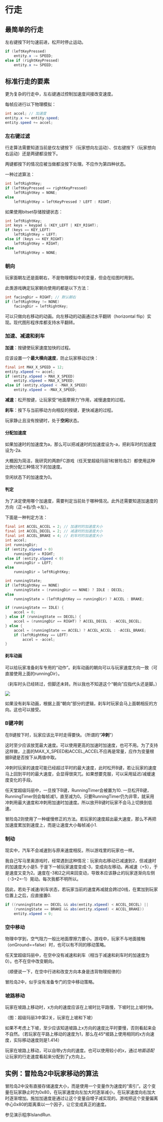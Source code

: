 # 行走

## 最简单的行走

左右键按下时匀速前进，松开时停止运动。

```java
if (leftKeyPressed)
	entity.x -= SPEED;
else if (rightKeyPressed)
	entity.x += SPEED;
```

## 标准行走的要素

更为复杂的行走中，左右键通过控制加速度间接改变速度。

每帧应进行以下物理模拟：

```java
int accel; // 加速度
entity.x += entity.speed;
entity.speed += accel;
```

### 左右键过滤

行走算法需要知道当前是仅左键按下（玩家想向左运动）、仅右键按下（玩家想向右运动）还是两键都没按下。

两键都按下的情况应被当做都没按下处理。不应作为第四种状态。

一种过滤算法：

```java
int leftRightKey;
if (leftKeyPressed == rightKeyPressed)
	leftRightKey = NONE;
else
    leftRightKey = leftKeyPressed ? LEFT : RIGHT;
```

如果使用bitset存储按键状态：

```java
int leftRightKey;
int keys = keypad & (KEY_LEFT | KEY_RIGHT);
if (keys == KEY_LEFT)
	leftRightKey = LEFT;
else if (keys == KEY_RIGHT)
	leftRightKey = RIGHT;
else
	leftRightKey = NONE;
```

### 朝向

玩家面朝左还是面朝右，不是物理模拟中的变量，但会在绘图时用到。

此类游戏确定玩家朝向使用的都是以下方法：

```java
int facingDir = RIGHT; // 默认朝右
if (leftRightKey != NONE)
	facingDir = leftRightKey;
```

可以只做向右移动的动画。向左移动的动画通过水平翻转（horizontal flip）实现。现代图形程序库都支持水平翻转。

### 加速、减速和刹车

**加速**：按键使玩家速度加快的过程。

应该设置一个**最大横向速度**，防止玩家移动过快：

```java
final int MAX_X_SPEED = 12;
entity.xSpeed += accel;
if (entity.xSpeed > MAX_X_SPEED)
	entity.xSpeed = MAX_X_SPEED;
else if (entity.xSpeed < -MAX_X_SPEED)
	entity.xSpeed = -MAX_X_SPEED;
```

**减速**：松开按键，让玩家受“地面摩擦力”作用，减慢速度的过程。

**刹车**：按下与当前移动方向相反的按键，更快减速的过程。

玩家静止且没有按键时，处于**空闲**状态。

#### 分配加速度

如果加速时的加速度为a，那么可以把减速时的加速度设为-a，把刹车时的加速度设为-2a.

大概因为简洁，我研究的两款FC游戏（任天堂超级玛丽1和冒险岛2）都使用这种比例分配三种情况下的加速度。

空闲状态下的加速度为0。

#### 判定

为了决定使用哪个加速度，需要判定当前处于哪种情况。此外还需要知道加速度的方向（正→右/负→左）。

下面是一种判定方法：

```java
final int ACCEL_ACCEL = 2; // 加速时的加速度大小
final int ACCEL_DECEL = 2; // 减速时的加速度大小
final int ACCEL_BRAKE = 4; // 刹车时的加速度大小
int accel;
int runningDir;
if (entity.xSpeed > 0)
	runningDir = RIGHT;
else if (entity.xSpeed < 0)
	runningDir = LEFT;
else
	runningDir = leftRightKey;

int runningState;
if (leftRightKey == NONE)
	runningState = (runningDir == NONE) ? IDLE : DECEL;
else
    runningState = (leftRightKey == runningDir) ? ACCEL : BRAKE;

if (runningState == IDLE) {
	accel = 0;
} else if (runningState == DECEL) {
	accel = (runningDir == RIGHT) ? ACCEL_DECEL : -ACCEL_DECEL;
} else {
	accel = (runningState == ACCEL) ? ACCEL_ACCEL : -ACCEL_BRAKE;
    if (leftRightKey == LEFT)
        accel = -accel;
}
```

#### 刹车动画

可以给玩家准备刹车专用的“动作”。刹车动画的朝向可以与玩家速度方向一致（可直接使用上面的runningDir）。

（刹车时头已经转过，但脚还未转。所以我也不知道这个“朝向”应指代头还是脚。）

![](images/mariobrake.gif)

如果没有刹车动画，根据上面“朝向”部分的逻辑，刹车时玩家会马上面朝相反的方向。这也可以接受。

### B键冲刺

在B键按下时，玩家应该比平时走得要快。（所谓的“**冲刺**”）

这时至少应该放宽最大速度。可以使用更高的加速时加速度，也可不用。为了支持这样做，上面的MAX\_X\_SPEED和ACCEL\_ACCEL不应再是常量，应作为变量根据B键是否按下从两值中取。

冲刺时玩家的速度可能已经超过平时的最大速度，此时松开B键，若让玩家的速度马上回到平时的最大速度，会显得很突兀。如果想要克服，可以采用延迟/减缓速度变化的手段。

任天堂超级玛丽中，一旦按下B键，RunningTimer会被置为10. 一旦松开B键，RunningTimer则会每帧减1，直至减为0。只要RunningTimer仍为非零，就采用冲刺用最大速度和冲刺用加速时加速度。所以放开B键时玩家不会马上切换到低速。

冒险岛2则使用了一种缓慢修正的方法。若玩家的速度超出最大速度，那么不再把加速度累加到速度上，而是让速度大小每帧减小1.

### 制动

现实中，汽车不会减速到与原来速度相反。所以游戏里的玩家也一样。

我自己写马里奥游戏时，经常遇到这种情况：玩家向右移动已减速到2，但减速时的加速度大小是5. 于是下一帧玩家速度变成-3，变成向左移动。再减速（+5），于是速度又变为2。速度在-3和2之间来回变动，导致本应该静止的玩家逐渐向左侧（-3+2=-1）晃动。每次我都不明所以。

因此，若处于减速/刹车状态，若玩家当前的速度再减就会跨过0线，在累加到玩家位置上之后，应直接置0.

```java
if ((runningState == DECEL && abs(entity.xSpeed) < ACCEL_DECEL) ||
    (runningState == BRAKE && abs(entity.xSpeed) < ACCEL_BRAKE))
    entity.xSpeed = 0;
```

### 空中移动

物理中学到，空气阻力一般比地面摩擦力要小。游戏中，玩家不与地面接触（onGround==false）时，也可以有不同的移动策略。

任天堂超级玛丽中，在空中没有减速和刹车（相当于减速和刹车时的加速度为0）。也不在空中改变朝向。

（顺便说一下，在空中行进和改变方向本身是违背物理规律的）

冒险岛2中，似乎没有准备专门的空中移动策略。

### 坡路移动

玩家在坡路上移动时，x方向的速度应该在上坡时比平路慢，下坡时比上坡时快。

（图：超级玛丽3中第2关，玩家在上坡和下坡）

如果不考虑上下坡，至少应该知道坡路上x方向的速度比平时要慢，否则看起来会不自然。（若玩家在平路上移动的速度为1，那么在45°坡路上使用相同的x方向速度，实际移动速度则是1.414）

玩家在坡路上移动，可以自带y方向的速度。也可以使用较小的x，通过*地面适配*让玩家的行走速度看起来分配到了y方向上。

## 实例：冒险岛2中玩家移动的算法

冒险岛2中没有直接存储速度大小，而是使用一个变量作为速度的“索引”。这个变量在玩家静止时为0x80，在玩家速度向左加大时逐渐减小，在玩家速度向右加大时逐渐增加。施加加速度是通过让这个变量自增子减实现的。游戏把这个变量偏离中心0x80的距离乘以一个因子，让它变成真正的速度。

参见演示程序IslandRun.
